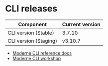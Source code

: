 # CLI releases

| Component             | Current version |
| --------------------- | --------------- |
| CLI version (Stable)  | 3.7.10          |
| CLI version (Staging) | v3.10.7           |

* [Moderne CLI reference docs](../user-documentation/moderne-cli/cli-reference.md)
* [Moderne CLI workshop](../user-documentation/workshops/moderne-cli-exercise.md)
